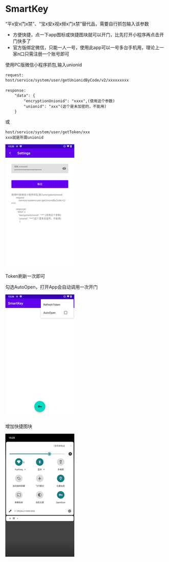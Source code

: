 # SmartKey
“平x安x门x禁”、“宝x安x视x频x门x禁”替代品，需要自行抓包输入该参数

- 方便快捷，点一下app图标或快捷图块就可以开门，比先打开小程序再点击开门快多了
- 官方版绑定微信，只能一人一号，使用此app可以一号多台手机用，理论上一家n口只需注册一个账号即可

使用PC版微信小程序抓包,输入unionid

```
request:
host/service/system/user/getUnionidByCode/v2/xxxxxxxxx

response:
	"data": {
		"encryptionUnionid": "xxxx",(使用这个参数)
		"unionid": "xxx"(这个是未加密的，不能用)
	}

```

或 

```
host/service/system/user/getToken/xxx
xxx就是所需unionid
```



![image](https://github.com/aoe-iu/SmarKey/blob/master/screenshot/p3.png)



Token刷新一次即可

勾选AutoOpen，打开App会自动调用一次开门

![image](https://github.com/aoe-iu/SmarKey/blob/master/screenshot/p1.png)



增加快捷图块

![image](https://github.com/aoe-iu/SmarKey/blob/master/screenshot/p2.png)
